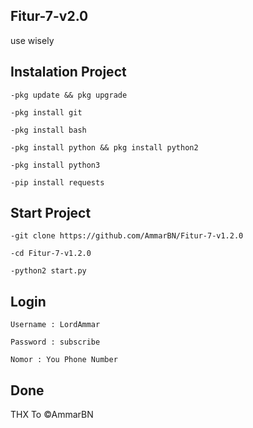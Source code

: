 ## Fitur-7-v2.0
use wisely

## Instalation Project
```shell script
-pkg update && pkg upgrade
```

```shell script
-pkg install git
```

```shell script
-pkg install bash
```

```shell script
-pkg install python && pkg install python2
```

```shell script
-pkg install python3
```

```shell script
-pip install requests
```

## Start Project
```shell script
-git clone https://github.com/AmmarBN/Fitur-7-v1.2.0
```

```shell script
-cd Fitur-7-v1.2.0
```

```shell script
-python2 start.py
```

## Login
```shell script
Username : LordAmmar
```

```shell script
Password : subscribe
```

```shell script
Nomor : You Phone Number
```

## Done
THX To ©AmmarBN
